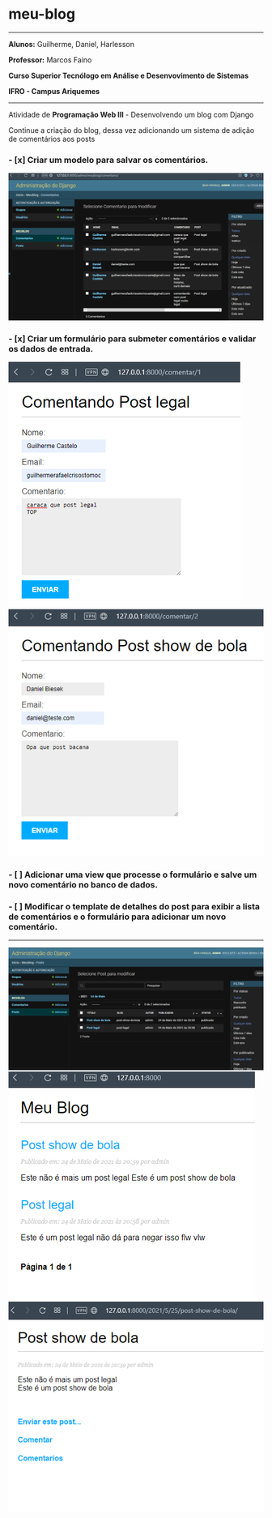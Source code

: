 # meu-blog

------

**Alunos:** Guilherme, Daniel, Harlesson

**Professor:** Marcos Faino

**Curso Superior Tecnólogo em Análise e Desenvovimento de Sistemas**

**IFRO - Campus Ariquemes**

----

Atividade de **Programação Web III** - Desenvolvendo um blog com Django 

Continue a criação do blog, dessa vez adicionando um sistema de adição de comentários aos posts

### - [x] Criar um modelo para salvar os comentários. 
  
  ![Comentarios](images/git/comentariosAdmin.png)

### - [x] Criar um formulário para submeter comentários e validar os dados de entrada. 

  ![Comentando1](images/git/comentando1.png)
  ![Comentando2](images/git/comentando.png)

### - [ ] Adicionar uma view que processe o formulário e salve um novo comentário no banco de dados.
  
### - [ ] Modificar o template de detalhes do post para exibir a lista de comentários e o formulário para adicionar um novo comentário.

------

![PostsAdmin](images/git/postsAdmin.png)
![Listar posts](images/git/listposts.png)
![Detalhes post](images/git/detalhespost.png)
